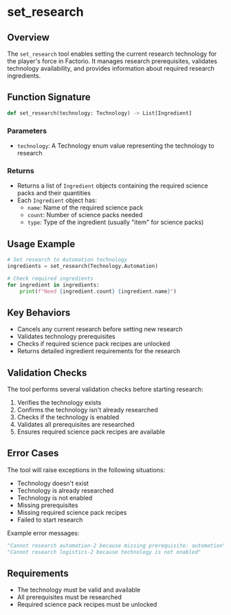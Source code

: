 # set_research

## Overview

The `set_research` tool enables setting the current research technology for the player's force in Factorio. It manages research prerequisites, validates technology availability, and provides information about required research ingredients.

## Function Signature

```python
def set_research(technology: Technology) -> List[Ingredient]
```

### Parameters

- `technology`: A Technology enum value representing the technology to research

### Returns

- Returns a list of `Ingredient` objects containing the required science packs and their quantities
- Each `Ingredient` object has:
  - `name`: Name of the required science pack
  - `count`: Number of science packs needed
  - `type`: Type of the ingredient (usually "item" for science packs)

## Usage Example

```python
# Set research to Automation technology
ingredients = set_research(Technology.Automation)

# Check required ingredients
for ingredient in ingredients:
    print(f"Need {ingredient.count} {ingredient.name}")
```

## Key Behaviors

- Cancels any current research before setting new research
- Validates technology prerequisites
- Checks if required science pack recipes are unlocked
- Returns detailed ingredient requirements for the research

## Validation Checks

The tool performs several validation checks before starting research:

1. Verifies the technology exists
2. Confirms the technology isn't already researched
3. Checks if the technology is enabled
4. Validates all prerequisites are researched
5. Ensures required science pack recipes are available

## Error Cases

The tool will raise exceptions in the following situations:

- Technology doesn't exist
- Technology is already researched
- Technology is not enabled
- Missing prerequisites
- Missing required science pack recipes
- Failed to start research

Example error messages:

```python
"Cannot research automation-2 because missing prerequisite: automation"
"Cannot research logistics-2 because technology is not enabled"
```

## Requirements

- The technology must be valid and available
- All prerequisites must be researched
- Required science pack recipes must be unlocked
